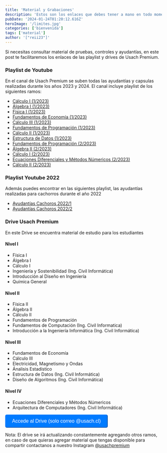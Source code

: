 ```yaml
---
title: 'Material y Grabaciones'
description: 'Estos son los enlaces que debes tener a mano en todo momento ya que te ayudarán en los ramos'
pubDate: '2024-01-24T01:20:12.616Z'
heroImage: '/limites.jpg'
categories: ['bienvenida']
tags: ['material']
author: '["reii23"]'
---
```


Si necesitas consultar material de pruebas, controles y ayudantías, en este post te facilitaremos los enlaces de las playlist y drives de Usach Premium.

### Playlist de Youtube
En el canal de Usach Premium se suben todas las ayudantías y capsulas realizadas durante los años 2023 y 2024. El canal incluye playlist de los siguientes ramos:
- <a href="https://www.youtube.com/watch?v=cQ4PiFwsuwc&list=PL3Bv2PSzLkSlANQGHCgPFxqE5LytK4Ae8&pp=iAQB" target="_blank">Cálculo I (1/2023)</a> 
- <a href="https://www.youtube.com/watch?v=eEfExaUVL44&list=PL3Bv2PSzLkSlIq6PmoFgcsYgjO4mgu1X-&pp=iAQB" target="_blank">Álgebra I (1/2023)</a> 
- <a href="https://www.youtube.com/watch?v=jkWnoZqivUw&list=PL3Bv2PSzLkSmTlauYAamfVQm0jvsYHdCO&pp=iAQB" target="_blank">Física I (1/2023)</a> 
- <a href="https://www.youtube.com/watch?v=k1Y0-nHvfH0&list=PL3Bv2PSzLkSn0RpD8GUmDLs_tDCC98pgm&pp=iAQB" target="_blank">Fundamentos de Economía (1/2023)</a> 
- <a href="https://www.youtube.com/watch?v=XRCt5AMRtmc&list=PL3Bv2PSzLkSnkDIbJj3xqY3bzIwtEjqBn&pp=iAQB" target="_blank">Cálculo III (1/2023)</a> 
- <a href="https://www.youtube.com/watch?v=IOkY6wpRjhg&list=PL3Bv2PSzLkSm4JYeIxo6xQMmMSX9zjhsn&pp=iAQB" target="_blank">Fundamentos de Programación (1/2023)</a> 
- <a href="https://www.youtube.com/watch?v=GBClFl2ExfU&list=PL3Bv2PSzLkSnydU3SBh7yIDziA9tn3rvK&pp=iAQB" target="_blank">Cálculo II (1/2023)</a> 
- <a href="https://www.youtube.com/watch?v=sHcWidohT70&list=PL3Bv2PSzLkSmoURkCKR9-FOkEfGQO_F8G&pp=iAQB" target="_blank">Estructura de Datos (1/2023)</a> 
- <a href="https://www.youtube.com/watch?v=wo5WY1vDGFo&list=PL3Bv2PSzLkSl5Kph28nYHKajy88D8wrTU&pp=iAQB" target="_blank">Fundamentos de Programación (2/2023)</a> 
- <a href="https://www.youtube.com/watch?v=tF-h4CN9PyY&list=PL3Bv2PSzLkSnCJWoiTW1lkIZaNjh63UOk&pp=iAQB" target="_blank">Álgebra II (2/2023)</a> 
- <a href="https://www.youtube.com/watch?v=SH8q-r7kUi0&list=PL3Bv2PSzLkSkXZc-Tbbprl7DLnsMSqZQ6&pp=iAQB" target="_blank">Cálculo I (2/2023)</a> 
- <a href="https://www.youtube.com/watch?v=3mfnf__ZnLE&list=PL3Bv2PSzLkSnmfLmPu_sE2WrbnTZYQFd9&pp=iAQB" target="_blank">Ecuaciones Diferenciales y Métodos Númericos (2/2023)</a> 
- <a href="https://www.youtube.com/watch?v=FzX6uc1zXtA&list=PL3Bv2PSzLkSkj4TDMpsySUlkblGM-UoNe&pp=iAQB" target="_blank">Cálculo II (2/2023)</a>

### Playlist Youtube 2022
Además puedes encontrar en las siguientes playlist, las ayudantías realizadas para cachorros durante el año 2022

- <a href="https://www.youtube.com/playlist?list=PLT1g-tSHvIMvijbYI3kyBg7bXwWGXrt5I" target="_blank">Ayudantías Cachoros 2022/1</a>
- <a href="https://www.youtube.com/playlist?list=PLT1g-tSHvIMvx7A7fKWw3O02DTmy-bM41" target="_blank">Ayudantías Cachoros 2022/2</a>

### Drive Usach Premium 

En este Drive se encuentra material de estudio para los estudiantes

#### Nivel I
- Física I
- Álgebra I
- Cálculo I
- Ingeniería y Sostenibilidad (Ing. Civil Informática)
- Introducción al Diseño en Ingeniería
- Química General

#### Nivel II
- Física II
- Álgebra II
- Cálculo II
- Fundamentos de Programación
- Fundamentos de Computación (Ing. Civil Informatica)
- Introducción a la Ingeniería Informática (Ing. Civil Informática)

#### Nivel III
- Fundamentos de Economía
- Cálculo III
- Electricidad, Magnetismo y Ondas
- Ánalisis Estadístico
- Estructura de Datos (Ing. Civil Informática)
- Diseño de Algoritmos (Ing. Civil Informática)

#### Nivel IV
- Ecuaciones Diferenciales y Métodos Númericos
- Arquitectura de Computadores (Ing. Civil Informática)

<a href="https://drive.google.com/drive/folders/1atABBF2BTW71iRs2agN4L28Ef4Gq8GnW" target="_blank"><button style="color: white; background-color: #007bff; border-color: #007bff; padding: 10px 20px; border-radius: 5px; text-align: center; text-decoration: none; display: inline-block; font-size: 16px;">Accede al Drive (solo correo @usach.cl)</button></a>


Nota: El drive se irá actualizando constantemente agregando otros ramos, en caso de que quieras agregar material que tengas disponible para compartir contactanos a nuestro Instagram <a href="https://www.instagram.com/usach.premium/" target="_blank">@usachpremium



